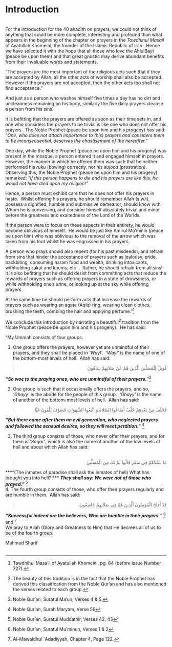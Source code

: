 Introduction
============

   
 For the introduction for the 40 ahadith on prayers, we could not think
of anything that could be more complete, interesting and profound than
what appears in the beginning of the chapter on prayers in the
*Tawdhihul Masail* of Ayatullah Khomeini, the founder of the Islamic
Republic of Iran.  Hence we have selected it with the hope that all
those who love the AhlulBayt (peace be upon them) and that great gnostic
may derive abundant benefits from their invaluable words and statements.

“The prayers are the most important of the religious acts such that if
they are accepted by Allah, all the other acts of worship shall also be
accepted.  However if the prayers are not accepted, then the other acts
too shall not find acceptance.”

And just as a person who washes himself five times a day has no dirt and
uncleanness remaining on his body, similarly the five daily prayers
cleanse a person from his sins.

It is befitting that the prayers are offered as soon as their time sets
in, and one who considers the prayers to be trivial is like one who does
not offer his prayers.  The Noble Prophet (peace be upon him and his
progeny) has said: “*One, who does not attach importance to (his)
prayers* *and considers them to be inconsequential, deserves the
chastisement of the hereafter.”*

One day, while the Noble Prophet (peace be upon him and his progeny) was
present in the mosque, a person entered it and engaged himself in
prayers.  However, the manner in which he offered them was such that he
neither performed his *ruku* (bowing) correctly, nor his *sujood*
(prostration).  Observing this, the Noble Prophet (peace be upon him and
his progeny) remarked: “*If this person happens to die and his prayers
are like this, he would not have died upon my religion!”*

Hence, a person must exhibit care that he does not offer his prayers in
haste.  Whilst offering his prayers, he should remember Allah (s.w.t),
possess a dignified, humble and submissive demeanor, should know with
Whom he is conversing, and consider himself absolutely trivial and minor
before the greatness and exaltedness of the Lord of the Worlds.

If the person were to focus on these aspects in their entirety, he would
become oblivious of himself.  He would be just like Amirul Mo’minin
(peace be upon him) who was oblivious to the removal of the arrow which
was taken from his foot whilst he was engrossed in his prayers.

A person who prays should also repent (for his past misdeeds), and
refrain from sins that hinder the acceptance of prayers such as
jealousy, pride, backbiting, consuming haram food and wealth, drinking
intoxicants, withholding zakat and khums, etc…  Rather, he should
refrain from all sins!  
 It is also befitting that he should desist from committing acts that
reduce the rewards of prayers such as offering prayers in a state of
drowsiness, or while withholding one’s urine, or looking up at the sky
while offering prayers.

At the same time he should perform acts that increase the rewards of
prayers such as wearing an agate (Aqiq) ring, wearing clean clothes,
brushing the teeth, combing the hair and applying perfume.”[^1]

We conclude this introduction by narrating a beautiful[^2] tradition
from the Noble Prophet (peace be upon him and his progeny).  He has
said:

“My Ummah consists of four groups:

1. One group offers the prayers, however yet are unmindful of their
prayers, and they shall be placed in *‘Wayl’.*  *‘Wayl’* is the name of
one of the bottom-most levels of hell.  Allah has said:

<blockquote dir="rtl">
  <p>
فَوَيلٌ لِلْمُصَلِّينَ الَّذِينَ هُمْ عَنْ صَلاَتِهِمْ سَاهُونَ
  </p>
</blockquote>

***“So woe to the praying ones, who are unmindful of their
prayers.**”*[^3]

2. One group is such that it occasionally offers the prayers, and so,
*‘Ghayy’* is the abode for the people of this group.  *‘Ghayy’* is the
name of another of the bottom-most levels of hell.  Allah has said:

<blockquote dir="rtl">
  <p>
فَخَلَفَ مِنْ بَعْدِهِمْ خَلْفٌ أَضَاعُوا الصَّلاةَ وَ اتَّبَعُوا
الشَّهَوَاتِ فَسَوْفَ يُلْقَونَ غَيًّا
  </p>
</blockquote>

***“But there came after them an evil generation, who neglected prayers
and followed the sensual desires, so they will meet perdition.**”* [^4]

3. The third group consists of those, who never offer their prayers, and
for them is *‘Saqar’*, which is also the name of another of the low
levels of hell and about which Allah has said:    
                        

<blockquote dir="rtl">
  <p>
مَا سَلَكَكُمْ فِي سَقَرَ قَالُوا لَمْ نَكُ مِنَ الْمُصَلِّينَ
  </p>
</blockquote>

***“(The inmates of paradise shall ask the inmates of hell) What has
brought you into hell? *** ***They shall say: We were not of those who
prayed.”*** [^5]  
 4. The fourth group consists of those, who offer their prayers
regularly and are humble in them.  Allah has said:

<blockquote dir="rtl">
  <p>
قَدْ أَفلَحَ الْمُؤمِنُونَ الَّذِينَ هُمْ فِي صَلاَتِهِمْ خَاشِعُونَ
  </p>
</blockquote>

***“Successful indeed are the believers, Who are humble in their
prayers.**”* [^6] and [^7]  
 We pray to Allah (Glory and Greatness to Him) that He decrees all of us
to be of the fourth group.

Mahmud Sharif  
  

[^1]: Tawdhihul Masa’il of Ayatullah Khomeini, pg. 84 (before issue
Number 727).

[^2]: The beauty of this tradition is in the fact that the Noble Prophet
has derived this classification from the Noble Qur’an and has also
mentioned the verses related to each group.

[^3]: Noble Qur’an, Suratul Ma’un, Verses 4 & 5.

[^4]: Noble Qur’an, Surah Maryam, Verse 59

[^5]: Noble Qur’an, Suratul Muddathir, Verses 42, 43

[^6]: Noble Qur’an, Suratul Mu’minun, Verses 1 & 2

[^7]: Al-Mawaidhul \`Adadiyyah, Chapter 4, Page 122.


